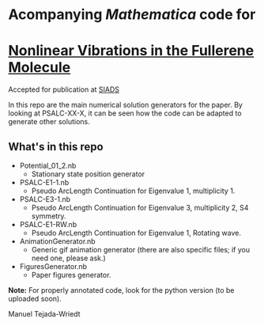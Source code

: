 # Acompanying *Mathematica* code for
# [Nonlinear Vibrations in the Fullerene Molecule](https://arxiv.org/abs/1804.05455)
Accepted for publication at [SIADS](https://www.siam.org/publications/journals/siam-journal-on-applied-dynamical-systems-siads)

In this repo are the main numerical solution generators for the paper. By looking at PSALC-XX-X, it can be seen how the code can be adapted to generate other solutions.

What's in this repo
-------------------

* Potential_01_2.nb
    * Stationary state position generator
* PSALC-E1-1.nb
    * Pseudo ArcLength Continuation for Eigenvalue 1, multiplicity 1.
* PSALC-E3-1.nb
    * Pseudo ArcLength Continuation for Eigenvalue 3, multiplicity 2, S4 symmetry.
* PSALC-E1-RW.nb
    * Pseudo ArcLength Continuation for Eigenvalue 1, Rotating wave.
* AnimationGenerator.nb
    * Generic gif animation generator (there are also specific files; if you need one, please ask.)
* FiguresGenerator.nb
    * Paper figures generator.

**Note:** For properly annotated code, look for the python version (to be uploaded soon).

Manuel Tejada-Wriedt
